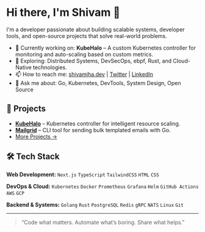 # Hi there, I'm Shivam 👋

I'm a developer passionate about building scalable systems, developer tools, and open-source projects that solve real-world problems.

- 🔭 Currently working on: **KubeHalo** – A custom Kubernetes controller for monitoring and auto-scaling based on custom metrics.
- 🧠 Exploring: Distributed Systems, DevSecOps, ebpf, Rust, and Cloud-Native technologies.
- 📫 How to reach me: [shivamjha.dev](https://linktr.ee/shivamjha2436) | [Twitter](https://x.com/shivamjha_2436) | [LinkedIn](https://www.linkedin.com/in/shivam-kumar-5732b2256/)
- 💬 Ask me about: Go, Kubernetes, DevTools, System Design, Open Source

## 🚀 Projects

- [**KubeHalo**](https://github.com/ShivamJha2436/kubehalo) – Kubernetes controller for intelligent resource scaling.
- [**Mailgrid**](https://github.com/ShivamJha2436/mailgrid) – CLI tool for sending bulk templated emails with Go.
- [More Projects →](https://github.com/ShivamJha2436?tab=repositories)

## 🛠️ Tech Stack

**Web Development:** `Next.js` `TypeScript` `TailwindCSS` `HTML` `CSS`

**DevOps & Cloud:** `Kubernetes` `Docker` `Prometheus` `Grafana` `Helm` `GitHub Actions` `AWS` `GCP`

**Backend & Systems:** `Golang` `Rust` `PostgreSQL` `Redis` `gRPC` `NATS` `Linux` `Git`

---

> “Code what matters. Automate what’s boring. Share what helps.”


